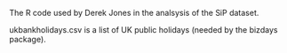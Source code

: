 The R code used by Derek Jones in the analsysis of the SiP dataset.

ukbankholidays.csv is a list of UK public holidays (needed by the bizdays package).

